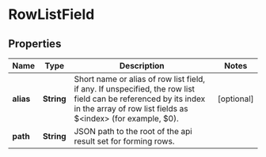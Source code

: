 # RowListField

## Properties
Name | Type | Description | Notes
------------ | ------------- | ------------- | -------------
**alias** | **String** | Short name or alias of row list field, if any. If unspecified, the row list field can be referenced by its index in the array of row list fields as $&lt;index&gt; (for example, $0). |  [optional]
**path** | **String** | JSON path to the root of the api result set for forming rows. | 
